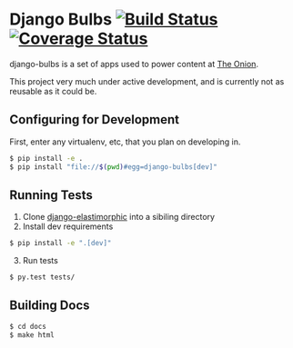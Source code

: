 # Django Bulbs [![Build Status](https://travis-ci.org/theonion/django-bulbs.svg?branch=promotions)](https://travis-ci.org/theonion/django-bulbs) [![Coverage Status](https://img.shields.io/coveralls/theonion/django-bulbs.svg)](https://coveralls.io/r/theonion/django-bulbs?branch=master)


django-bulbs is a set of apps used to power content at [The Onion](http://www.theonion.com).

This project very much under active development, and is currently not as reusable as it could be.

## Configuring for Development

First, enter any virtualenv, etc, that you plan on developing in.
```bash
$ pip install -e .
$ pip install "file://$(pwd)#egg=django-bulbs[dev]"
```

## Running Tests

1. Clone [django-elastimorphic](https://github.com/theonion/django-elastimorphic) into a sibiling directory
2. Install dev requirements
```bash
$ pip install -e ".[dev]"
```
3. Run tests
```bash
$ py.test tests/
```

## Building Docs
```bash
$ cd docs
$ make html
```
